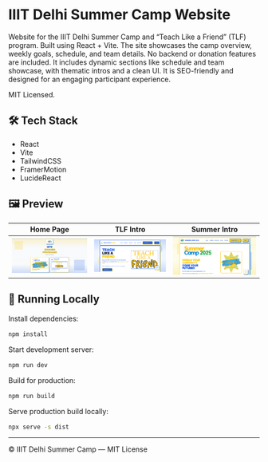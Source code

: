 # IIIT Delhi Summer Camp Website

Website for the IIIT Delhi Summer Camp and “Teach Like a Friend” (TLF) program. Built using React + Vite. The site showcases the camp overview, weekly goals, schedule, and team details. No backend or donation features are included.
It includes dynamic sections like schedule and team showcase, with thematic intros and a clean UI. It is SEO-friendly and designed for an engaging participant experience.

MIT Licensed.

## 🛠️ Tech Stack

- React
- Vite
- TailwindCSS
- FramerMotion
- LucideReact

## 🖼️ Preview

| Home Page | TLF Intro | Summer Intro |
|-----------|-----------|---------------|
| ![Home Page](Preview/Home%20Page.png) | ![TLF Intro](Preview/TLF%20Intro.png) | ![Summer Intro](Preview/Summer%20Intro.png) |

## 🚀 Running Locally

Install dependencies:

```bash
npm install
```

Start development server:

```bash
npm run dev
```

Build for production:

```bash
npm run build
```

Serve production build locally:

```bash
npx serve -s dist
```

---
© IIIT Delhi Summer Camp — MIT License
